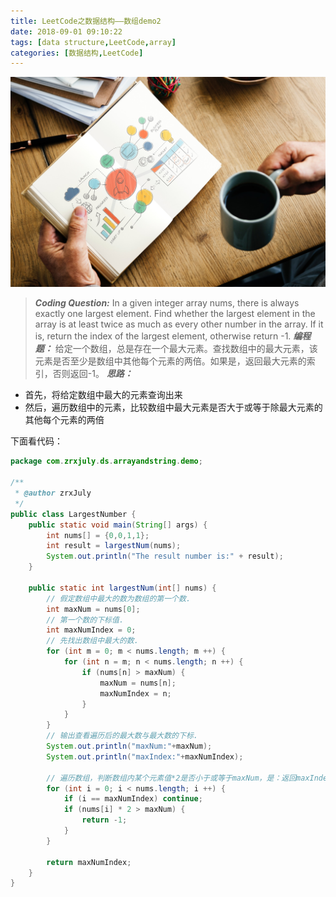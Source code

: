 ```yaml
---
title: LeetCode之数据结构——数组demo2
date: 2018-09-01 09:10:22
tags: [data structure,LeetCode,array]
categories: [数据结构,LeetCode]
---
```

![data structure picture](data-structure-array-LargestNumber/1.jpg) 
> ***Coding Question:***
In a given integer array nums, there is always exactly one largest element.
Find whether the largest element in the array is at least twice as much as every other number in the array.
If it is, return the index of the largest element, otherwise return -1.
***编程题：***
给定一个数组，总是存在一个最大元素。查找数组中的最大元素，该元素是否至少是数组中其他每个元素的两倍。如果是，返回最大元素的索引，否则返回-1。
***思路：***
- 首先，将给定数组中最大的元素查询出来
- 然后，遍历数组中的元素，比较数组中最大元素是否大于或等于除最大元素的其他每个元素的两倍 

<!-- more -->
下面看代码：
```java
package com.zrxjuly.ds.arrayandstring.demo;

/**
 * @author zrxJuly
 */
public class LargestNumber {
    public static void main(String[] args) {
        int nums[] = {0,0,1,1};
        int result = largestNum(nums);
        System.out.println("The result number is:" + result);
    }
    
    public static int largestNum(int[] nums) {
        // 假定数组中最大的数为数组的第一个数.
        int maxNum = nums[0];
        // 第一个数的下标值.
        int maxNumIndex = 0;
        // 先找出数组中最大的数.
        for (int m = 0; m < nums.length; m ++) {
            for (int n = m; n < nums.length; n ++) {
                if (nums[n] > maxNum) {
                    maxNum = nums[n];
                    maxNumIndex = n;
                }
            }
        }
        // 输出查看遍历后的最大数与最大数的下标.
        System.out.println("maxNum:"+maxNum);
        System.out.println("maxIndex:"+maxNumIndex);
        
        // 遍历数组，判断数组内某个元素值*2是否小于或等于maxNum，是：返回maxIndex，否：返回-1
        for (int i = 0; i < nums.length; i ++) {
            if (i == maxNumIndex) continue;
            if (nums[i] * 2 > maxNum) {
                return -1;
            }
        }
        
        return maxNumIndex;
    }
}
```
